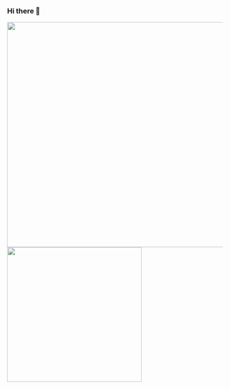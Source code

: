 ### Hi there 👋

<!--
**Quisui/Quisui** is a ✨ _special_ ✨ repository because its `README.md` (this file) appears on your GitHub profile.

Here are some ideas to get you started:

- 🔭 I’m currently working on ...
- 🌱 I’m currently learning ...
- 👯 I’m looking to collaborate on ...
- 🤔 I’m looking for help with ...
- 💬 Ask me about ...
- 📫 How to reach me: ...
- 😄 Pronouns: ...
- ⚡ Fun fact: ...
-->

<!--START_SECTION:waka-->

<p align="left">
  <a href="https://wakatime.com/@Quisui">
    <img width = "525" src="https://github-readme-stats.vercel.app/api/wakatime?username=Quisui&theme=vue&langs_count=10"/>
  </a>
  <a href="https://github.com/anuraghazra/convoychat">
    <img width = "314" src="https://github-readme-stats.vercel.app/api/top-langs/?username=Quisui&hide=css,html&langs_count=6&theme=vue" /> 
  </>
<!--END_SECTION:waka-->
